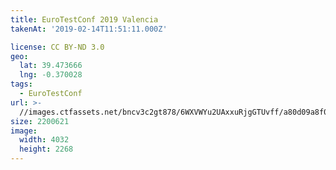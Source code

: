 ```yaml
---
title: EuroTestConf 2019 Valencia
takenAt: '2019-02-14T11:51:11.000Z'

license: CC BY-ND 3.0
geo:
  lat: 39.473666
  lng: -0.370028
tags:
  - EuroTestConf
url: >-
  //images.ctfassets.net/bncv3c2gt878/6WXVWYu2UAxxuRjgGTUvff/a80d09a8f0c39c56116e289b54314112/eurotestconf-2019-valencia_32253545737_o
size: 2200621
image:
  width: 4032
  height: 2268
---
```

